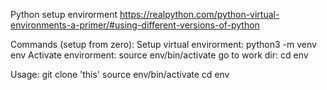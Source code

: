 Python setup envirorment
https://realpython.com/python-virtual-environments-a-primer/#using-different-versions-of-python

Commands (setup from zero):
Setup virtual envirorment:
python3 -m venv env
Activate envirorment:
source env/bin/activate
go to work dir:
cd env

Usage:
git clone 'this'
source env/bin/activate
cd env
